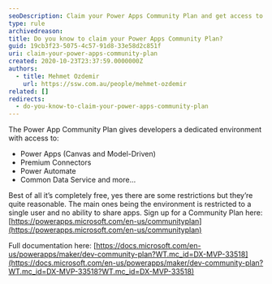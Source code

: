 ```yaml
---
seoDescription: Claim your Power Apps Community Plan and get access to a dedicated environment with premium features like Power Apps, Connectors, Automate, and more – all for free!
type: rule
archivedreason:
title: Do you know to claim your Power Apps Community Plan?
guid: 19cb3f23-5075-4c57-91d8-33e58d2c851f
uri: claim-your-power-apps-community-plan
created: 2020-10-23T23:37:59.0000000Z
authors:
  - title: Mehmet Ozdemir
    url: https://ssw.com.au/people/mehmet-ozdemir
related: []
redirects:
  - do-you-know-to-claim-your-power-apps-community-plan
---
```


The Power App Community Plan gives developers a dedicated environment with access to:

<!--endintro-->

* Power Apps (Canvas and Model-Driven)
* Premium Connectors
* Power Automate
* Common Data Service and more…

Best of all it’s completely free, yes there are some restrictions but they’re quite reasonable. The main ones being the environment is restricted to a single user and no ability to share apps.
Sign up for a Community Plan here: [https://powerapps.microsoft.com/en-us/communityplan](https://powerapps.microsoft.com/en-us/communityplan)

Full documentation here: [https://docs.microsoft.com/en-us/powerapps/maker/dev-community-plan?WT.mc_id=DX-MVP-33518](https://docs.microsoft.com/en-us/powerapps/maker/dev-community-plan?WT.mc_id=DX-MVP-33518?WT.mc_id=DX-MVP-33518)
